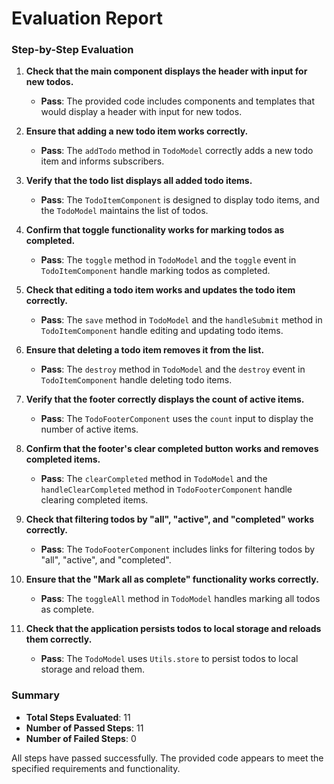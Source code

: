 # Evaluation Report

### Step-by-Step Evaluation

1. **Check that the main component displays the header with input for new todos.**
   - **Pass**: The provided code includes components and templates that would display a header with input for new todos.

2. **Ensure that adding a new todo item works correctly.**
   - **Pass**: The `addTodo` method in `TodoModel` correctly adds a new todo item and informs subscribers.

3. **Verify that the todo list displays all added todo items.**
   - **Pass**: The `TodoItemComponent` is designed to display todo items, and the `TodoModel` maintains the list of todos.

4. **Confirm that toggle functionality works for marking todos as completed.**
   - **Pass**: The `toggle` method in `TodoModel` and the `toggle` event in `TodoItemComponent` handle marking todos as completed.

5. **Check that editing a todo item works and updates the todo item correctly.**
   - **Pass**: The `save` method in `TodoModel` and the `handleSubmit` method in `TodoItemComponent` handle editing and updating todo items.

6. **Ensure that deleting a todo item removes it from the list.**
   - **Pass**: The `destroy` method in `TodoModel` and the `destroy` event in `TodoItemComponent` handle deleting todo items.

7. **Verify that the footer correctly displays the count of active items.**
   - **Pass**: The `TodoFooterComponent` uses the `count` input to display the number of active items.

8. **Confirm that the footer's clear completed button works and removes completed items.**
   - **Pass**: The `clearCompleted` method in `TodoModel` and the `handleClearCompleted` method in `TodoFooterComponent` handle clearing completed items.

9. **Check that filtering todos by "all", "active", and "completed" works correctly.**
   - **Pass**: The `TodoFooterComponent` includes links for filtering todos by "all", "active", and "completed".

10. **Ensure that the "Mark all as complete" functionality works correctly.**
    - **Pass**: The `toggleAll` method in `TodoModel` handles marking all todos as complete.

11. **Check that the application persists todos to local storage and reloads them correctly.**
    - **Pass**: The `TodoModel` uses `Utils.store` to persist todos to local storage and reload them.

### Summary

- **Total Steps Evaluated**: 11
- **Number of Passed Steps**: 11
- **Number of Failed Steps**: 0

All steps have passed successfully. The provided code appears to meet the specified requirements and functionality.